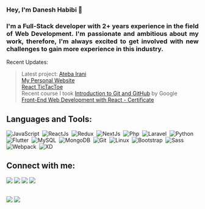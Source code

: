 ### Hey, I'm Danesh Habibi 👋
<h3 align="justify">
    I'm a Full-Stack developer with 2+ years experience in the field of Web Development. I'm passionate and ambitious about my work, therefore, I'm always excited to get involved with new challenges to gain more experience in this industry.
</h3>

Recent Updates:
> Latest project: [Ateba Irani](https://atebairani.ir)\
> [My Personal Website](https://s1rbl4ck.netlify.app/)\
> [React TicTacToe](https://tictactoe-s1rbl4ck.netlify.app/)\
> Recent course I took [Introduction to Git and GitHub](https://www.coursera.org/learn/introduction-git-github) by Google\
> [Front-End Web Development with React - Certificate](https://www.coursera.org/account/accomplishments/certificate/2D2YVHQESQCW)

## Languages and Tools:
![JavaScript](https://img.shields.io/badge/JavaScript-f0db4f?style=for-the-badge&logo=javascript&logoColor=white)&nbsp;
![ReactJs](https://img.shields.io/badge/ReactJs-61DBFB?style=for-the-badge&logo=react&logoColor=black)&nbsp;
![Redux](https://img.shields.io/badge/Redux-764ABC?style=for-the-badge&logo=redux&logoColor=white)&nbsp;
![NextJs](https://img.shields.io/badge/NextJs-white?style=for-the-badge&logo=next.js&logoColor=black)&nbsp;
![Php](https://img.shields.io/badge/Php-4B568C?style=for-the-badge&logo=php&logoColor=white)&nbsp;
![Laravel](https://img.shields.io/badge/Laravel-FF2D20?style=for-the-badge&logo=laravel&logoColor=white)&nbsp;
![Python](https://img.shields.io/badge/Python-3477AC?style=for-the-badge&logo=python&logoColor=white)&nbsp;
![Flutter](https://img.shields.io/badge/Flutter-41C6F0?style=for-the-badge&logo=flutter&logoColor=white)&nbsp;
![MySQL](https://img.shields.io/badge/MySQL-417399?style=for-the-badge&logo=mysql&logoColor=white)&nbsp;
![MongoDB](https://img.shields.io/badge/MongoDB-489F46?style=for-the-badge&logo=mongodb&logoColor=white)&nbsp;
![Git](https://img.shields.io/badge/Git-F03C2E?style=for-the-badge&logo=git&logoColor=white)&nbsp;
![Linux](https://img.shields.io/badge/Linux-E9B81E?style=for-the-badge&logo=linux&logoColor=000000)&nbsp;
![Bootstrap](https://img.shields.io/badge/Bootstrap-6E10EA?style=for-the-badge&logo=bootstrap&logoColor=white)&nbsp;
![Sass](https://img.shields.io/badge/Sass-C26191?style=for-the-badge&logo=sass&logoColor=white)&nbsp;
![Webpack](https://img.shields.io/badge/Webpack-1B72B6?style=for-the-badge&logo=webpack&logoColor=white)&nbsp;
![XD](https://img.shields.io/badge/XD-FF2BC2?style=for-the-badge&logo=adobexd&logoColor=white)&nbsp;

## Connect with me:
<p align = "center">

[<img src ="https://img.shields.io/badge/website-%23.svg?&style=for-the-badge&logo=www&logoColor=white%22&color=black">](https://s1rbl4ck.netlify.app/)
[<img src="https://img.shields.io/badge/linkedin-%2312100E.svg?&style=for-the-badge&logo=linkedin&logoColor=white&color=black" />](https://www.linkedin.com/in/daneshhabibi/)
[<img src="https://img.shields.io/badge/instagram-%2312100E.svg?&style=for-the-badge&logo=instagram&logoColor=white&color=black" />](https://instagram.com/dmhs82)
[<img src="https://img.shields.io/badge/twitter-%231DA1F2.svg?&style=for-the-badge&logo=twitter&logoColor=white&color=black" />](https://twitter.com/s1rbl4ck) 
</p>
<br>

<img src="https://github-readme-stats.vercel.app/api?username=s1rbl4ck&show_icons=true"/>

<img src="https://github-readme-streak-stats.herokuapp.com/?user=s1rbl4ck"/>
